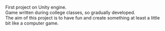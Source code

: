 First project on Unity engine. <br/>
Game written during college classes, so gradually developed. <br/>
The aim of this project is to have fun and create something at least a little bit like a computer game.<br/>
